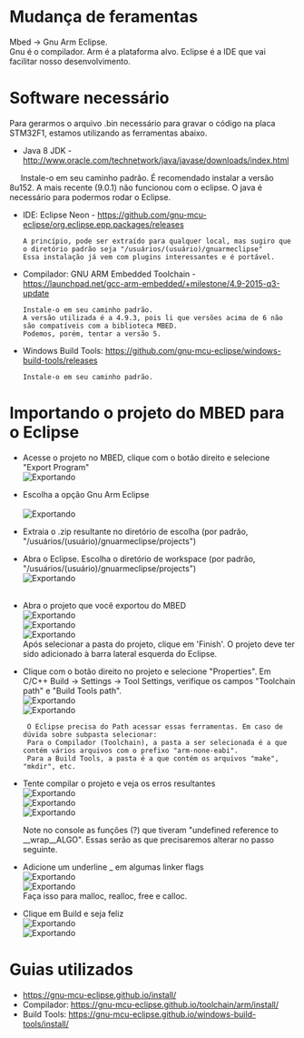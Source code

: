 # Mudança de feramentas
Mbed -> Gnu Arm Eclipse. <br> Gnu é o compilador. Arm é a plataforma alvo. Eclipse é a IDE que vai facilitar nosso desenvolvimento.

# Software necessário
Para gerarmos o arquivo .bin necessário para gravar o código na placa STM32F1, estamos utilizando as ferramentas abaixo.
- Java 8 JDK - http://www.oracle.com/technetwork/java/javase/downloads/index.html

      Instale-o em seu caminho padrão. 
      É recomendado instalar a versão 8u152. A mais recente (9.0.1) não funcionou com o eclipse.
      O java é necessário para podermos rodar o Eclipse.

- IDE: Eclipse Neon -  https://github.com/gnu-mcu-eclipse/org.eclipse.epp.packages/releases

      A princípio, pode ser extraído para qualquer local, mas sugiro que o diretório padrão seja "/usuários/(usuário)/gnuarmeclipse"
      Essa instalação já vem com plugins interessantes e é portável. 
      
      
- Compilador: GNU ARM Embedded Toolchain -  https://launchpad.net/gcc-arm-embedded/+milestone/4.9-2015-q3-update
      
      
      Instale-o em seu caminho padrão.
      A versão utilizada é a 4.9.3, pois li que versões acima de 6 não são compatíveis com a biblioteca MBED.
      Podemos, porém, tentar a versão 5.
      
- Windows Build Tools: https://github.com/gnu-mcu-eclipse/windows-build-tools/releases
      
      Instale-o em seu caminho padrão.
        
# Importando o projeto do MBED para o Eclipse
- Acesse o projeto no MBED, clique com o botão direito e selecione "Export Program"<br>
![Exportando](fotosPassoAPasso/mbedExport1.png)<br>
- Escolha a opção Gnu Arm Eclipse<br><br>
![Exportando](fotosPassoAPasso/mbedExport2.png)<br>
- Extraia o .zip resultante no diretório de escolha (por padrão, "/usuários/(usuário)/gnuarmeclipse/projects")<br>
- Abra o  Eclipse. Escolha o diretório de workspace (por padrão, "/usuários/(usuário)/gnuarmeclipse/projects")<br>
![Exportando](fotosPassoAPasso/eclipseSetup1.png)<br><br>
- Abra o projeto que você exportou do MBED<br>
![Exportando](fotosPassoAPasso/eclipseSetup2.png)<br>
![Exportando](fotosPassoAPasso/eclipseSetup3.png)<br>
![Exportando](fotosPassoAPasso/eclipseSetup4.png)<br>
Após selecionar a pasta do projeto, clique em 'Finish'. O projeto deve ter sido adicionado à barra lateral esquerda do Eclipse.

- Clique com o botão direito no projeto e selecione "Properties". Em C/C++ Build -> Settings -> Tool Settings, verifique os campos "Toolchain path" e "Build Tools path". <br>
![Exportando](fotosPassoAPasso/eclipseSetup5.png)<br>
![Exportando](fotosPassoAPasso/eclipseSetup6.png)<br>

       O Eclipse precisa do Path acessar essas ferramentas. Em caso de dúvida sobre subpasta selecionar:
       Para o Compilador (Toolchain), a pasta a ser selecionada é a que contém vários arquivos com o prefixo "arm-none-eabi".
       Para a Build Tools, a pasta é a que contém os arquivos "make", "mkdir", etc. 


- Tente compilar o projeto e veja os erros resultantes<br>
![Exportando](fotosPassoAPasso/eclipseSetup7.png)<br>
![Exportando](fotosPassoAPasso/eclipseSetup8.png)<br>
![Exportando](fotosPassoAPasso/eclipseSetup9.png)<br>
     
     Note no console as funções (?) que tiveram "undefined reference to __wrap__ALGO". 
     Essas serão as que precisaremos alterar no passo seguinte.
 

- Adicione um underline _ em algumas linker flags<br>
![Exportando](fotosPassoAPasso/eclipseSetup10.png)<br>
![Exportando](fotosPassoAPasso/eclipseSetup11.png)<br>
Faça isso para malloc, realloc, free e calloc.

- Clique em Build e seja feliz<br>
![Exportando](fotosPassoAPasso/eclipseSetup7.png)<br>
![Exportando](fotosPassoAPasso/eclipseSetup12.png)<br>


# Guias utilizados
- https://gnu-mcu-eclipse.github.io/install/
- Compilador: https://gnu-mcu-eclipse.github.io/toolchain/arm/install/
- Build Tools: https://gnu-mcu-eclipse.github.io/windows-build-tools/install/
